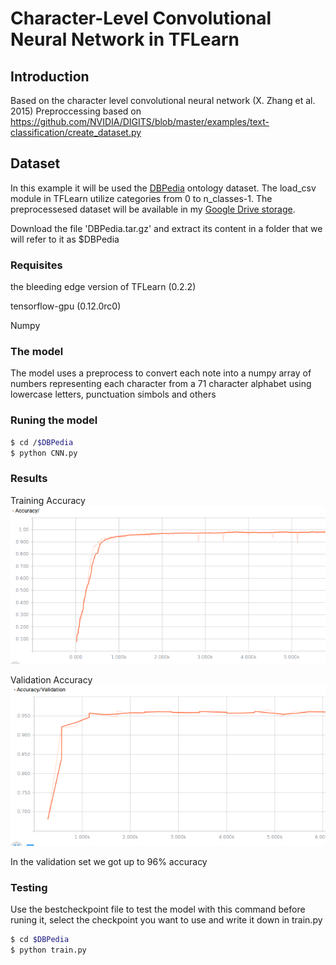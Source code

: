 # Character-Level Convolutional Neural Network in TFLearn

## Introduction
Based on the character level convolutional neural network (X. Zhang et al. 2015)
Preproccessing based on https://github.com/NVIDIA/DIGITS/blob/master/examples/text-classification/create_dataset.py

## Dataset
In this example it will be used the [DBPedia](http://wiki.dbpedia.org) ontology dataset.
The load_csv module in TFLearn utilize categories from 0 to n_classes-1. The preprocessesed dataset will be available in my [Google Drive storage](https://goo.gl/aLV7Nv).

Download the file 'DBPedia.tar.gz' and extract its content in a folder that we will refer to it as $DBPedia

### Requisites
the bleeding edge version of TFLearn (0.2.2)

tensorflow-gpu (0.12.0rc0)

Numpy

### The model
The model uses a preprocess to convert each note into a numpy array of numbers representing each character from a 71 character alphabet using lowercase letters, punctuation simbols and others


### Runing the model

```sh
$ cd /$DBPedia
$ python CNN.py
```
### Results
Training Accuracy
![Training Accuracy](AccTrain.png)

Validation Accuracy
![Validation Accuracy](AccVal.png)

In the validation set we got up to 96% accuracy


### Testing
Use the bestcheckpoint file to test the model with this command
before runing it, select the checkpoint you want to use and write it down in train.py
```sh
$ cd $DBPedia
$ python train.py
```

